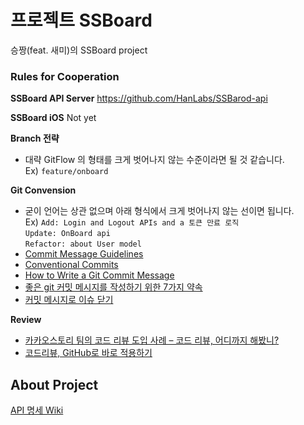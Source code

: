 # 프로젝트 SSBoard 

승짱(feat. 새미)의 SSBoard project

### Rules for Cooperation

**SSBoard API Server**
https://github.com/HanLabs/SSBarod-api

**SSBoard iOS**
Not yet

**Branch 전략**
* 대략 GitFlow 의 형태를 크게 벗어나지 않는 수준이라면 될 것 같습니다.<br>
Ex) `feature/onboard`

**Git Convension**
* 굳이 언어는 상관 없으며 아래 형식에서 크게 벗어나지 않는 선이면 됩니다.<br>
Ex) `Add: Login and Logout APIs and a 토큰 만료 로직`<br>
`Update: OnBoard api`<br>
`Refactor: about User model`<br>
* [Commit Message Guidelines](https://gist.github.com/robertpainsi/b632364184e70900af4ab688decf6f53)
* [Conventional Commits](https://www.conventionalcommits.org/en/v1.0.0-beta.3/#summary)
* [How to Write a Git Commit Message](https://chris.beams.io/posts/git-commit/)
* [좋은 git 커밋 메시지를 작성하기 위한 7가지 약속](https://meetup.toast.com/posts/106)
* [커밋 메시지로 이슈 닫기](http://minsone.github.io/git/github-commits-closing-issues-via-commit-messages)

**Review**
* [카카오스토리 팀의 코드 리뷰 도입 사례 – 코드 리뷰, 어디까지 해봤니?](https://tech.kakao.com/2016/02/04/code-review/)
* [코드리뷰, GitHub로 바로 적용하기](https://academy.realm.io/kr/posts/codereview-howto/)

## About Project
[API 명세 Wiki](https://github.com/HanLabs/SSBoard-project/wiki/API-명세)
